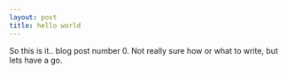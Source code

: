 ```yaml
---
layout: post
title: hello world
---
```

So this is it.. blog post number 0. Not really sure how or what to write, but lets have a go.